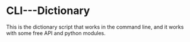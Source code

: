 # CLI---Dictionary
This is the dictionary script that works in the command line, and it works with some free API and python modules.
